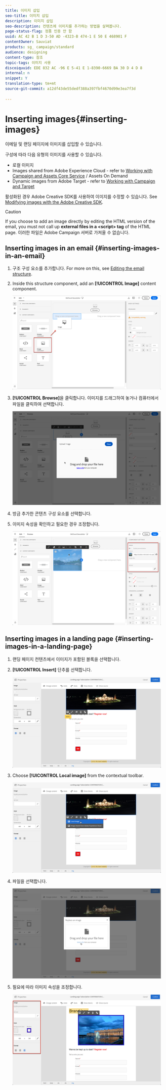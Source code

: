 ```yaml
---
title: 이미지 삽입
seo-title: 이미지 삽입
description: 이미지 삽입
seo-description: 컨텐츠에 이미지를 추가하는 방법을 살펴봅니다.
page-status-flag: 정품 인증 안 함
uuid: AC 42 B 1 D 3-50 AD -4323-B 474-1 E 50 E 468901 F
contentOwner: Sauviat
products: sg_ campaign/standard
audience: designing
content-type: 참조
topic-tags: 이미지 사용
discoiquuid: EDE 832 AC -96 E 5-41 E 1-8390-6669 BA 30 D 4 D 8
internal: n
snippet: Y
translation-type: tm+mt
source-git-commit: a12df43de55dedf388a397fbf4670d99e3ea7f3d

---
```



# Inserting images{#inserting-images}

이메일 및 랜딩 페이지에 이미지를 삽입할 수 있습니다.

구성에 따라 다음 유형의 이미지를 사용할 수 있습니다.

* 로컬 이미지
* Images shared from Adobe Experience Cloud - refer to [Working with Campaign and Assets Core Service](../../integrating/using/working-with-campaign-and-assets-core-service.md) / Assets On Demand
* Dynamic images from Adobe Target - refer to [Working with Campaign and Target](../../integrating/using/about-campaign-target-integration.md)

활성화된 경우 Adobe Creative SDK를 사용하여 이미지를 수정할 수 있습니다. See [Modifying images with the Adobe Creative SDK](../../designing/using/modifying-images-with-the-adobe-creative-sdk.md).

>[!CAUTION]
>
>If you choose to add an image directly by editing the HTML version of the email, you must not call up **external files in a &lt;script&gt; tag** of the HTML page. 이러한 파일은 Adobe Campaign 서버로 가져올 수 없습니다.

## Inserting images in an email {#inserting-images-in-an-email}

1. 구조 구성 요소를 추가합니다. For more on this, see [Editing the email structure](../../designing/using/defining-the-email-structure.md#editing-the-email-structure).
1. Inside this structure component, add an **[!UICONTROL Image]** content component.

   ![](assets/des_insert_images_1.png)

1. **[!UICONTROL Browse]**&#x200B;을 클릭합니다. 이미지를 드래그하여 놓거나 컴퓨터에서 파일을 클릭하여 선택합니다.

   ![](assets/des_insert_images_2.png)

1. 방금 추가한 콘텐츠 구성 요소를 선택합니다.
1. 이미지 속성을 확인하고 필요한 경우 조정합니다.

   ![](assets/des_insert_images_3.png)

## Inserting images in a landing page {#inserting-images-in-a-landing-page}

1. 랜딩 페이지 컨텐츠에서 이미지가 포함된 블록을 선택합니다.
1. **[!UICONTROL Insert]** 단추를 선택합니다.

   ![](assets/des_insert_images_lp_1.png)

1. Choose **[!UICONTROL Local image]** from the contextual toolbar.

   ![](assets/des_insert_images_lp_2.png)

1. 파일을 선택합니다.

   ![](assets/des_insert_images_lp_3.png)

1. 필요에 따라 이미지 속성을 조정합니다.

   ![](assets/des_insert_images_lp_4.png)

